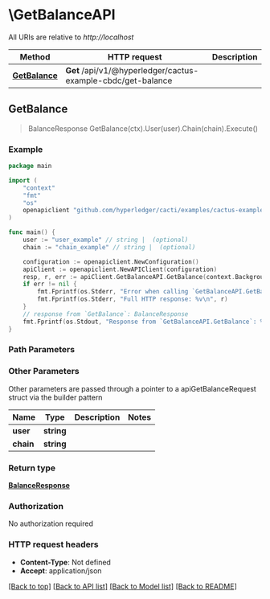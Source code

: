 # \GetBalanceAPI

All URIs are relative to *http://localhost*

Method | HTTP request | Description
------------- | ------------- | -------------
[**GetBalance**](GetBalanceAPI.md#GetBalance) | **Get** /api/v1/@hyperledger/cactus-example-cbdc/get-balance | 



## GetBalance

> BalanceResponse GetBalance(ctx).User(user).Chain(chain).Execute()



### Example

```go
package main

import (
	"context"
	"fmt"
	"os"
	openapiclient "github.com/hyperledger/cacti/examples/cactus-example-cbdc-bridging-backend/src/main/go/generated"
)

func main() {
	user := "user_example" // string |  (optional)
	chain := "chain_example" // string |  (optional)

	configuration := openapiclient.NewConfiguration()
	apiClient := openapiclient.NewAPIClient(configuration)
	resp, r, err := apiClient.GetBalanceAPI.GetBalance(context.Background()).User(user).Chain(chain).Execute()
	if err != nil {
		fmt.Fprintf(os.Stderr, "Error when calling `GetBalanceAPI.GetBalance``: %v\n", err)
		fmt.Fprintf(os.Stderr, "Full HTTP response: %v\n", r)
	}
	// response from `GetBalance`: BalanceResponse
	fmt.Fprintf(os.Stdout, "Response from `GetBalanceAPI.GetBalance`: %v\n", resp)
}
```

### Path Parameters



### Other Parameters

Other parameters are passed through a pointer to a apiGetBalanceRequest struct via the builder pattern


Name | Type | Description  | Notes
------------- | ------------- | ------------- | -------------
 **user** | **string** |  | 
 **chain** | **string** |  | 

### Return type

[**BalanceResponse**](BalanceResponse.md)

### Authorization

No authorization required

### HTTP request headers

- **Content-Type**: Not defined
- **Accept**: application/json

[[Back to top]](#) [[Back to API list]](../README.md#documentation-for-api-endpoints)
[[Back to Model list]](../README.md#documentation-for-models)
[[Back to README]](../README.md)

